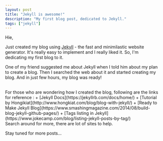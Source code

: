 ```yaml
---
layout: post
title: "Jekyll is awesome!"
description: "My first blog post, dedicated to Jekyll."
tags: ["jekyll"]
---
```


Hie,

Just created my blog using [Jekyll](http://jekyllrb.com) - the fast and minimilastic website generator. It's really easy to implement and I really liked it. So, I'm dedicating my first blog to it.

One of my friend suggested me about Jekyll when I told him about my plan to create a blog. Then I searched the web about it and started creating my blog. And in just few hours, my blog was ready!

<br>
For those who are wondering how I created the blog, following are the links for reference :
+ [Jekyll Docs](https://jekyllrb.com/docs/home/)
+ [Tutorial by Hongikiat](http://www.hongkiat.com/blog/blog-with-jekyll/)
+ [Ready to Make Jekyll Blog](https://www.smashingmagazine.com/2014/08/build-blog-jekyll-github-pages/)
+ [Tags listing in Jekyll](https://www.jokecamp.com/blog/listing-jekyll-posts-by-tag/)

<br>
Search around for more, there are lot of sites to help.

Stay tuned for more posts...
